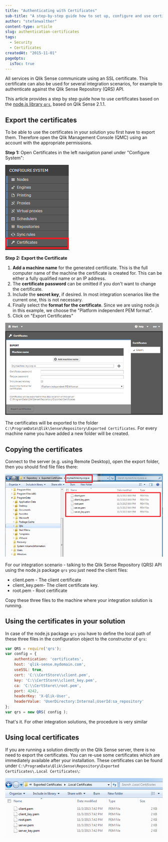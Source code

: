 ```yaml
---
title: "Authenticating with Certificates"
sub-title: "A step-by-step guide how to set up, configure and use certificates for authentication."
author: "stefanwalther"
content-type: article
slug: authentication-certificates
tags:
  - Security
  - Certificates
createdAt: "2015-11-01"
pageOpts:
  isToc: true
---
```


All services in Qlik Sense communicate using an SSL certificate. This certificate can also be used for several integration scenarios, for example to authenticate against the Qlik Sense Repository (QRS) API.

This article provides a step by step guide how to use certificates based on the [node.js library `qrs`](https://github.com/stefanwalther/qrs), based on Qlik Sense 2.1.1.

## Export the certificates
To be able to use the certificates in your solution you first have to export them. Therefore open the Qlik Management Console (QMC) using an account with the appropriate permissions.

**Step 1:**
Open Certificates in the left navigation panel under "Configure System":

![](images/menu-certificates.png)

**Step 2: Export the Certificate**

1. **Add a machine name** for the generated certificate. This is the full computer name of the machine the certificate is created for. This can be either a fully qualified name or an IP address.
2. The **certificate password** can be omitted if you don't want to change the certificate.
3. Include the **secret key**, if desired. In most integration scenarios like the current one, this is not necessary.
4. Finally select the **format for the certificate**. Since we are using node.js in this example, we choose the "Platform independent PEM format".
5. Click on "Export Certificates"

![](images/export-config.png)

The certificates will be exported to the folder `C:\ProgramData\Qlik\Sense\Repository\Exported Certificates`. For every machine name you have added a new folder will be created.

## Copying the certificates

Connect to the server (e.g. using Remote Desktop), open the export folder, then you should find file files there:

![](images/exported-certificates.png)

For our integration scenario - talking to the Qlik Sense Repository (QRS) API using the node.js package `qrs` you just need the client files:

- client.pem - The client certificate
- client_key.pem- The client certificate key.
- root.pem - Root certificate

Copy these three files to the machine where your integration solution is running.

## Using the certificates in your solution

In case of the node.js package `qrs` you have to define the local path of these three files in the configuration object to the constructor of `qrs`:

```js
var QRS = require('qrs');
var config = {
    authentication: 'certificates',
    host: 'qlik-sense.mydomain.com',
    useSSL: true,
    cert: 'C:\\CertStore\\client.pem',
    key: 'C:\\CertStore\\client_key.pem',
    ca: 'C:\\CertStore\\root.pem',
    port: 4242,
    headerKey: 'X-Qlik-User',
    headerValue: 'UserDirectory:Internal;UserId:sa_repository'
};
var qrs = new QRS( config );
```

That's it. For other integration solutions, the procedure is very similar

## Using local certificates
If you are running a solution directly on the Qlik Sense server, there is no need to export the certificates. You can re-use some certificates which are immediately available after your installation. These certificates can be found under `C:\ProgramData\Qlik\Sense\Repository\Exported Certificates\.Local Certificates\`:

![](images/local-certificates.png)
